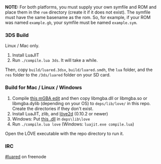 **NOTE:** For both platforms, you must supply your own symfile and ROM and place them in the `rom` directory (create it if it does not exist). The symfile must have the same basename as the rom. So, for example, if your ROM was named `example.gb`, your symfile must be named `example.sym`.

### 3DS Build

Linux / Mac only.

1. Install LuaJIT
2. Run `./compile.lua 3ds`. It will take a while.

Then, copy `build/luared.3dsx`, `build/luared.smdh`, the `lua` folder, and the `res` folder to the `/3ds/luared` folder on your SD card.

### Build for Mac / Linux / Windows

1. Compile [this mGBA edit](https://github.com/N64N64/mgba) and then copy libmgba.dll or libmgba.so or libmgba.dylib (depending on your OS) to `deps/lib/love/` in this repo. Create the directories if they don't exist.
2. Install LuaJIT, zlib, and [löve2d](https://love2d.org/) (0.10.2 or newer)
3. Windows: Put [this .dll](https://github.com/N64N64/mgba/releases/download/1/freetype6.dll) in `deps\lib\love`
4. Run `./compile.lua love` (Windows: `luajit.exe compile.lua`)

Open the LÖVE executable with the repo directory to run it.

### IRC

[#luared](https://kiwiirc.com/client/irc.freenode.net?channel=#luared) on freenode
